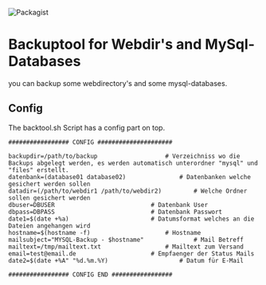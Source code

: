 
![Packagist](https://img.shields.io/packagist/l/doctrine/orm.svg)


# Backuptool for Webdir's and MySql-Databases

you can backup some webdirectory's and some mysql-databases. 


## Config 

The backtool.sh Script has a config part on top. 

```Shell
################# CONFIG #####################

backupdir=/path/to/backup			 		# Verzeichniss wo die Backups abgelegt werden, es werden automatisch unterordner "mysql" und "files" erstellt.
datenbank=(database01 database02)				# Datenbanken welche gesichert werden sollen
datadir=(/path/to/webdir1 /path/to/webdir2)			# Welche Ordner sollen gesichert werden
dbuser=DBUSER							# Datenbank User
dbpass=DBPASS							# Datenbank Passwort
date1=$(date +%a)						# Datumsformat welches an die Dateien angehangen wird
hostname=$(hostname -f)						# Hostname
mailsubject="MYSQL-Backup - $hostname"				# Mail Betreff
mailtext=/tmp/mailtext.txt 					# Mailtext zum Versand
email=test@email.de	 					# Empfaenger der Status Mails
date2=$(date +%A" "%d.%m.%Y)					# Datum für E-Mail

################# CONFIG END #################
```
